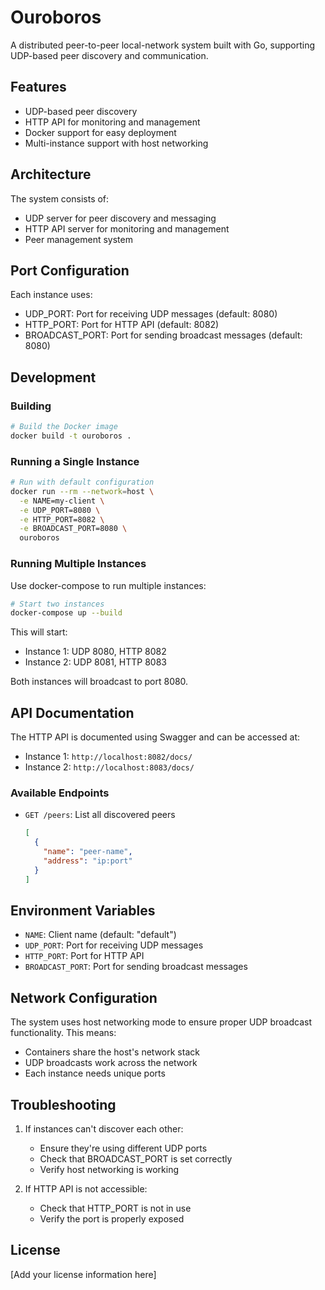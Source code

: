 # Ouroboros

A distributed peer-to-peer local-network system built with Go, supporting UDP-based peer discovery and communication.

## Features

- UDP-based peer discovery
- HTTP API for monitoring and management
- Docker support for easy deployment
- Multi-instance support with host networking



## Architecture

The system consists of:
- UDP server for peer discovery and messaging
- HTTP API server for monitoring and management
- Peer management system

## Port Configuration

Each instance uses:
- UDP_PORT: Port for receiving UDP messages (default: 8080)
- HTTP_PORT: Port for HTTP API (default: 8082)
- BROADCAST_PORT: Port for sending broadcast messages (default: 8080)

## Development

### Building

```bash
# Build the Docker image
docker build -t ouroboros .
```

### Running a Single Instance

```bash
# Run with default configuration
docker run --rm --network=host \
  -e NAME=my-client \
  -e UDP_PORT=8080 \
  -e HTTP_PORT=8082 \
  -e BROADCAST_PORT=8080 \
  ouroboros
```

### Running Multiple Instances

Use docker-compose to run multiple instances:

```bash
# Start two instances
docker-compose up --build
```

This will start:
- Instance 1: UDP 8080, HTTP 8082
- Instance 2: UDP 8081, HTTP 8083

Both instances will broadcast to port 8080.

## API Documentation

The HTTP API is documented using Swagger and can be accessed at:
- Instance 1: `http://localhost:8082/docs/`
- Instance 2: `http://localhost:8083/docs/`

### Available Endpoints

- `GET /peers`: List all discovered peers
  ```json
  [
    {
      "name": "peer-name",
      "address": "ip:port"
    }
  ]
  ```

## Environment Variables

- `NAME`: Client name (default: "default")
- `UDP_PORT`: Port for receiving UDP messages
- `HTTP_PORT`: Port for HTTP API
- `BROADCAST_PORT`: Port for sending broadcast messages

## Network Configuration

The system uses host networking mode to ensure proper UDP broadcast functionality. This means:
- Containers share the host's network stack
- UDP broadcasts work across the network
- Each instance needs unique ports

## Troubleshooting

1. If instances can't discover each other:
   - Ensure they're using different UDP ports
   - Check that BROADCAST_PORT is set correctly
   - Verify host networking is working

2. If HTTP API is not accessible:
   - Check that HTTP_PORT is not in use
   - Verify the port is properly exposed

## License

[Add your license information here]

